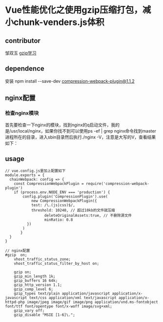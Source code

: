 # Vue性能优化之使用gzip压缩打包，减小chunk-venders.js体积 
## contributor
邹双玉
[gzip学习](https://www.cnblogs.com/zoushuangyu/p/16095732.html)

## dependence
安装 npm install --save-dev compression-webpack-plugin@1.1.2

## nginx配置
### 检查nginx模块
首先要检查一下nginx的模块，找到nginx的q启动文件，我的是/usr/local/nginx，如果你找不到可以使用ps -ef | grep nginx命令找到master进程所在的目录，进入sbin目录然后执行./nginx -V，注意是大写的V，查看结果如下：


## usage

```vue
// vue.config.js里加上配置如下
module.exports = {
  chainWebpack: config => {
    const CompressionWebpackPlugin = require('compression-webpack-plugin')
    if (process.env.NODE_ENV === 'production') {
        config.plugin('CompressionPlugin').use(
            new CompressionWebpackPlugin({
            test: /\.(js|css)$/,
            threshold: 10240, // 超过10kb的文件就压缩
                  deleteOriginalAssets:true, // 不删除源文件
                  minRatio: 0.8
          })
        )
       }
  }
}

// nginx配置
#gzip  on;
    vhost_traffic_status_zone;
    vhost_traffic_status_filter_by_host on;

    gzip on;  
    gzip_min_length 1k;
    gzip_buffers 16 64k; 
    gzip_http_version 1.1;  
    gzip_comp_level 6;
    gzip_types text/plain application/javascript application/x-javascript text/css application/xml text/javascript application/x-httpd-php image/jpeg image/gif image/png application/vnd.ms-fontobject font/ttf font/opentype font/x-woff image/svg+xml;
    gzip_vary off;  
    gzip_disable "MSIE [1-6]\.";
```







